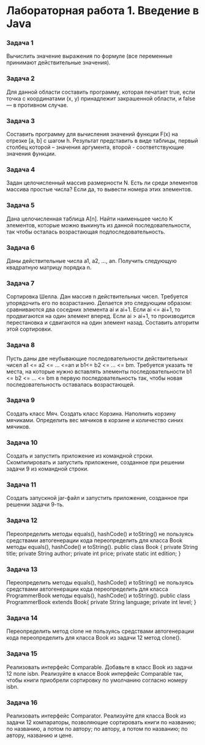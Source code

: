 # Лабораторная работа 1. Введение в Java
### Задача 1
Вычислить значение выражения по формуле (все переменные принимают действительные значения).
### Задача 2
Для данной области составить программу, которая печатает true, если точка с координатами (х, у) принадлежит закрашенной области, и false — в противном случае.
### Задача 3
Составить программу для вычисления значений функции F(x) на отрезке [а, b] с шагом h. Результат представить в виде таблицы, первый столбец которой – значения аргумента, второй - соответствующие значения функции.
### Задача 4
Задан целочисленный массив размерности N. Есть ли среди элементов массива простые числа? Если да, то вывести номера этих элементов.
### Задача 5
Дана целочисленная таблица А[n]. Найти наименьшее число K элементов, которые можно выкинуть из данной последовательности, так чтобы осталась возрастающая подпоследовательность.
### Задача 6
Даны действительные числа a1, a2, …, an. Получить следующую квадратную матрицу порядка n.
### Задача 7
Сортировка Шелла. Дан массив n действительных чисел. Требуется упорядочить его по возрастанию. Делается это следующим образом: сравниваются два соседних элемента ai и ai+1. Если ai <= ai+1, то продвигаются на один элемент вперед. Если ai > ai+1, то производится перестановка и сдвигаются на один элемент назад. Составить алгоритм этой сортировки.
### Задача 8
Пусть даны две неубывающие последовательности действительных чисел a1 <= a2 <= … <=an и b1<= b2 <= … <= bm. Требуется указать те места, на которые нужно вставлять элементы последовательности b1 <= b2 <= … <= bm в первую последовательность так, чтобы новая последовательность оставалась возрастающей.
### Задача 9
Создать класс Мяч. Создать класс Корзина. Наполнить корзину мячиками. Определить вес мячиков в корзине и количество синих мячиков.
### Задача 10
Создать и запустить приложение из командной строки. Скомпилировать и запустить приложение, созданное при решении задачи 9 из командной строки.
### Задача 11
Создать запускной jar-файл и запустить приложение, созданное при решении задачи 9-ть.
### Задача 12
Переопределить методы equals(), hashCode() и toString() не пользуясь средствами автогенерации кода переопределить для класса Book методы equals(), hashCode() и toString().
public class Book {
  private String title;
  private String author;
  private int price;
  private static int edition;
}
### Задача 13
Переопределить методы equals(), hashCode() и toString() не пользуясь средствами автогенерации кода переопределить для класса ProgrammerBook методы equals(), hashCode() и toString().
public class ProgrammerBook extends Book{
  private String language;
  private int level;
}
### Задача 14
Переопределить метод clone не пользуясь средствами автогенерации кода переопределить для класса Book из задачи 12 метод clone().
### Задача 15
Реализовать интерфейс Comparable. Добавьте в класс Book из задачи 12 поле isbn. Реализуйте в классе Book интерфейс Comparable так, чтобы книги приобрели сортировку по умолчанию согласно номеру isbn.
### Задача 16
Реализовать интерфейс Comparator. Реализуйте для класса Book из задачи 12 компараторы, позволяющие сортировать книги по названию; по названию, а потом по автору; по автору, а потом по названию; по автору, названию и цене.
